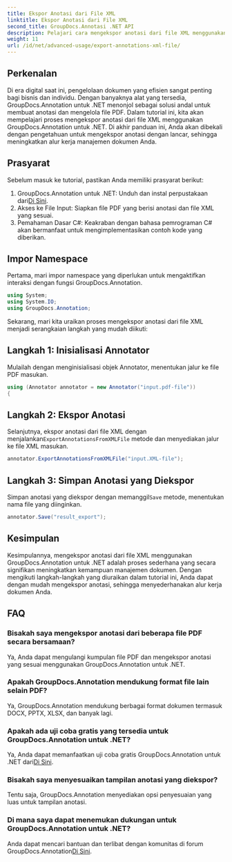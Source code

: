 ```yaml
---
title: Ekspor Anotasi dari File XML
linktitle: Ekspor Anotasi dari File XML
second_title: GroupDocs.Annotasi .NET API
description: Pelajari cara mengekspor anotasi dari file XML menggunakan GroupDocs.Annotation untuk .NET, menyederhanakan alur kerja manajemen dokumen Anda secara efisien.
weight: 11
url: /id/net/advanced-usage/export-annotations-xml-file/
---
```

## Perkenalan
Di era digital saat ini, pengelolaan dokumen yang efisien sangat penting bagi bisnis dan individu. Dengan banyaknya alat yang tersedia, GroupDocs.Annotation untuk .NET menonjol sebagai solusi andal untuk membuat anotasi dan mengelola file PDF. Dalam tutorial ini, kita akan mempelajari proses mengekspor anotasi dari file XML menggunakan GroupDocs.Annotation untuk .NET. Di akhir panduan ini, Anda akan dibekali dengan pengetahuan untuk mengekspor anotasi dengan lancar, sehingga meningkatkan alur kerja manajemen dokumen Anda.
## Prasyarat
Sebelum masuk ke tutorial, pastikan Anda memiliki prasyarat berikut:
1.  GroupDocs.Annotation untuk .NET: Unduh dan instal perpustakaan dari[Di Sini](https://releases.groupdocs.com/annotation/net/).
2. Akses ke File Input: Siapkan file PDF yang berisi anotasi dan file XML yang sesuai.
3. Pemahaman Dasar C#: Keakraban dengan bahasa pemrograman C# akan bermanfaat untuk mengimplementasikan contoh kode yang diberikan.

## Impor Namespace
Pertama, mari impor namespace yang diperlukan untuk mengaktifkan interaksi dengan fungsi GroupDocs.Annotation.
```csharp
using System;
using System.IO;
using GroupDocs.Annotation;
```

Sekarang, mari kita uraikan proses mengekspor anotasi dari file XML menjadi serangkaian langkah yang mudah diikuti:
## Langkah 1: Inisialisasi Annotator
Mulailah dengan menginisialisasi objek Annotator, menentukan jalur ke file PDF masukan.
```csharp
using (Annotator annotator = new Annotator("input.pdf-file"))
{
```
## Langkah 2: Ekspor Anotasi
 Selanjutnya, ekspor anotasi dari file XML dengan menjalankan`ExportAnnotationsFromXMLFile` metode dan menyediakan jalur ke file XML masukan.
```csharp
annotator.ExportAnnotationsFromXMLFile("input.XML-file");
```
## Langkah 3: Simpan Anotasi yang Diekspor
 Simpan anotasi yang diekspor dengan memanggil`Save` metode, menentukan nama file yang diinginkan.
```csharp
annotator.Save("result_export");
```

## Kesimpulan
Kesimpulannya, mengekspor anotasi dari file XML menggunakan GroupDocs.Annotation untuk .NET adalah proses sederhana yang secara signifikan meningkatkan kemampuan manajemen dokumen. Dengan mengikuti langkah-langkah yang diuraikan dalam tutorial ini, Anda dapat dengan mudah mengekspor anotasi, sehingga menyederhanakan alur kerja dokumen Anda.
## FAQ
### Bisakah saya mengekspor anotasi dari beberapa file PDF secara bersamaan?
Ya, Anda dapat mengulangi kumpulan file PDF dan mengekspor anotasi yang sesuai menggunakan GroupDocs.Annotation untuk .NET.
### Apakah GroupDocs.Annotation mendukung format file lain selain PDF?
Ya, GroupDocs.Annotation mendukung berbagai format dokumen termasuk DOCX, PPTX, XLSX, dan banyak lagi.
### Apakah ada uji coba gratis yang tersedia untuk GroupDocs.Annotation untuk .NET?
 Ya, Anda dapat memanfaatkan uji coba gratis GroupDocs.Annotation untuk .NET dari[Di Sini](https://releases.groupdocs.com/).
### Bisakah saya menyesuaikan tampilan anotasi yang diekspor?
Tentu saja, GroupDocs.Annotation menyediakan opsi penyesuaian yang luas untuk tampilan anotasi.
### Di mana saya dapat menemukan dukungan untuk GroupDocs.Annotation untuk .NET?
 Anda dapat mencari bantuan dan terlibat dengan komunitas di forum GroupDocs.Annotation[Di Sini](https://forum.groupdocs.com/c/annotation/10).